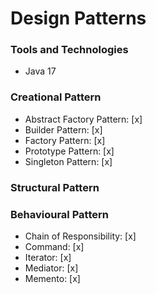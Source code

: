 # Design Patterns

### Tools and Technologies
* Java 17

### Creational Pattern
* Abstract Factory Pattern: [x]
* Builder Pattern: [x]
* Factory Pattern: [x]
* Prototype Pattern: [x]
* Singleton Pattern: [x]

### Structural Pattern

### Behavioural Pattern
* Chain of Responsibility: [x]
* Command: [x]
* Iterator: [x]
* Mediator: [x]
* Memento: [x]